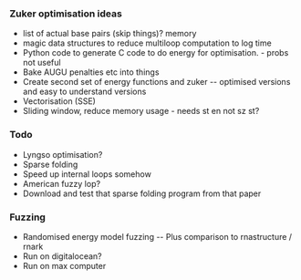 ### Zuker optimisation ideas
- list of actual base pairs (skip things)? memory
- magic data structures to reduce multiloop computation to log time
- Python code to generate C code to do energy for optimisation. - probs not useful
- Bake AUGU penalties etc into things
- Create second set of energy functions  and zuker
-- optimised versions and easy to understand versions
- Vectorisation (SSE)
- Sliding window, reduce memory usage - needs st en not sz st?

### Todo
- Lyngso optimisation?
- Sparse folding
- Speed up internal loops somehow
- American fuzzy lop?
- Download and test that sparse folding program from that paper

### Fuzzing
- Randomised energy model fuzzing
-- Plus comparison to rnastructure / rnark
- Run on digitalocean?
- Run on max computer
